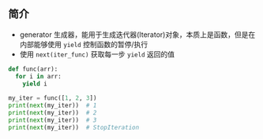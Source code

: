 ## 简介

+ generator 生成器，能用于生成迭代器(Iterator)对象，本质上是函数，但是在内部能够使用 `yield` 控制函数的暂停/执行
+ 使用 `next(iter_func)` 获取每一步 `yield` 返回的值

```py
def func(arr):
  for i in arr:
    yield i
  
my_iter = func([1, 2, 3])
print(next(my_iter))  # 1
print(next(my_iter))  # 2
print(next(my_iter))  # 3
print(next(my_iter))  # StopIteration
```